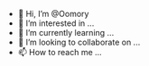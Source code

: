 - 👋 Hi, I’m @Oomory
- 👀 I’m interested in ...
- 🌱 I’m currently learning ...
- 💞️ I’m looking to collaborate on ...
- 📫 How to reach me ...

<!---
Oomory/Oomory is a ✨ special ✨ repository because its `README.md` (this file) appears on your GitHub profile.
You can click the Preview link to take a look at your changes.
--->
